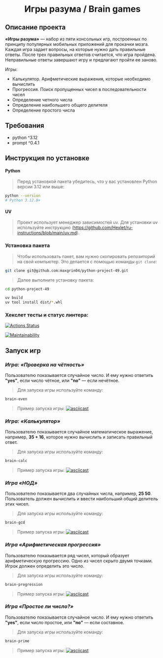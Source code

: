 <div align="center">
<h1>Игры разума / Brain games</h1>
</div>

## Описание проекта

**«Игры разума»** — набор из пяти консольных игр, построенных по принципу популярных мобильных приложений для прокачки мозга. Каждая игра задает вопросы, на которые нужно дать правильные ответы. После трех правильных ответов считается, что игра пройдена. Неправильные ответы завершают игру и предлагают пройти ее заново. 

Игры:
- Калькулятор. Арифметические выражения, которые необходимо вычислить
- Прогрессия. Поиск пропущенных чисел в последовательности чисел
- Определение четного числа
- Определение наибольшего общего делителя
- Определение простого числа

## Требования

- python ^3.12
- prompt ^0.4.1

## Инструкция по установке

#### Python

> Перед установкой пакета убедитесь, что у вас установлен Python версии 3.12 или выше:

```bash
python --version
# Python 3.12.0+
```
#### UV

> Проект использует менеджер зависимостей uv. Для установки uv используйте инструкцию (https://github.com/Hexlet/ru-instructions/blob/main/uv.md).

### Установка пакета

> Чтобы использовать пакет, вам нужно скопировать репозиторий на свой компьютер. Это делается с помощью команды ``git clone``:

```bash
git clone git@github.com:maxgrin04/python-project-49.git
```

> Далее выполните установку пакета:

```bash
cd python-project-49
```

```bash
uv build
uv tool install dist/*.whl
```

### Хекслет тесты и статус линтера:
[![Actions Status](https://github.com/maxgrin04/python-project-49/actions/workflows/hexlet-check.yml/badge.svg)](https://github.com/maxgrin04/python-project-49/actions)

[![Maintainability](https://api.codeclimate.com/v1/badges/0d7ecefcf286ffe5cd0d/maintainability)](https://codeclimate.com/github/maxgrin04/python-project-49/maintainability)

## Запуск игр

### _Игра: «Проверка на чётность»_

Пользователю показывается случайное число. И ему нужно ответить **"yes"**, если число чётное, или **"no"** — если нечётное.

> Для запуска игры используйте команду:
```bash
brain-even
```

> Пример запуска игры:
[![asciicast](https://asciinema.org/a/f2EHDVjz3fx1ZiqrejDQntK5X.svg)](https://asciinema.org/a/f2EHDVjz3fx1ZiqrejDQntK5X)

### _Игра: «Калькулятор»_

Пользователю показывается случайное математическое выражение, например, **35 + 16**, которое нужно вычислить и записать правильный ответ.

> Для запуска игры используйте команду:
```bash
brain-calc
```

> Пример запуска игры:
[![asciicast]( https://asciinema.org/a/oy9BeTqRlYd1k9yEspRFJkTg8.svg)]( https://asciinema.org/a/oy9BeTqRlYd1k9yEspRFJkTg8)

### _Игра «НОД»_

Пользователю показывается два случайных числа, например, **25 50**. Пользователь должен вычислить и ввести наибольший общий делитель этих чисел.

> Для запуска игры используйте команду:
```bash
brain-gcd
```

> Пример запуска игры:
[![asciicast]( https://asciinema.org/a/6DRiZuUvaLdhMkyW3ZFhf1aT8.svg)]( https://asciinema.org/a/6DRiZuUvaLdhMkyW3ZFhf1aT8)

### _Игра «Арифметическая прогрессия»_

Пользователю показывается ряд чисел, который образует арифметическую прогрессию. Одно из чисел скрыто двумя точками. Игрок должен определить это число.

> Для запуска игры используйте команду:
```bash
brain-progression
```

> Пример запуска игры:
[![asciicast]( https://asciinema.org/a/L9mg6QrXnyojxiR1OMBpLIBb3.svg)]( https://asciinema.org/a/L9mg6QrXnyojxiR1OMBpLIBb3)

### _Игра «Простое ли число?»_

Пользователю показывается случайное число. И ему нужно ответить **"yes"**, если число простое, или **"no"** — если составное.

> Для запуска игры используйте команду:
```bash
brain-prime
```

> Пример запуска игры:
[![asciicast](https://asciinema.org/a/hWhjTYBGzVTCs6HIv5QyaKMhE.svg)](https://asciinema.org/a/hWhjTYBGzVTCs6HIv5QyaKMhE)